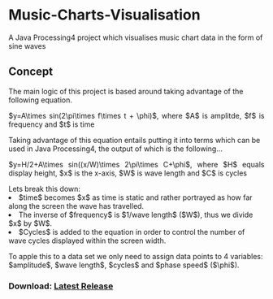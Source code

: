 # Music-Charts-Visualisation
A Java Processing4 project which visualises music chart data in the form of sine waves 
## Concept
The main logic of this project is based around taking advantage of the following equation.
<p align="justify">$y=A\times sin(2\pi\times f\times t + \phi)$, where $A$ is amplitde, $f$ is frequency and $t$ is time</p>
<p>Taking advantage of this equation entails putting it into terms which can be used in Java Processing4, the output of which is the following...</p>
<p align="justify">$y=H/2+A\times sin((x/W)\times 2\pi\times C+\phi$, where $H$ equals display height, $x$ is the x-axis, $W$ is wave length and $C$ is cycles</p>
Lets break this down:
<ls>
  <li>$time$ becomes $x$ as time is static and rather portrayed as how far along the screen the wave has travelled.</li>
  <li>The inverse of $frequency$ is $1/wave length$ ($W$), thus we divide $x$ by $W$.</li>
  <li>$Cycles$ is added to the equation in order to control the number of wave cycles displayed within the screen width.</li>
</ls>
<p>To apple this to a data set we only need to assign data points to 4 variables: $amplitude$, $wave length$, $cycles$ and $phase speed$ ($\phi$).</p>

### Download: [Latest Release](https://github.com/yourusername/yourrepo/releases)
